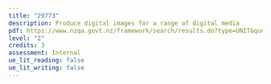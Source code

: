 ```yaml
---
title: "29773"
description: Produce digital images for a range of digital media
pdf: https://www.nzqa.govt.nz/framework/search/results.do?type=UNIT&query=29773
level: "2"
credits: 3
assessment: Internal
ue_lit_reading: false
ue_lit_writing: false
---
```

